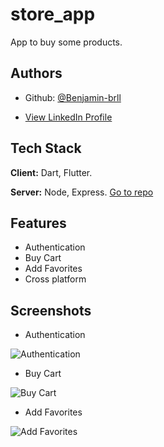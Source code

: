 # store_app

App to buy some products.

## Authors

- Github: [@Benjamin-brll](https://github.com/Benjamin-brll)

- [View LinkedIn Profile](https://www.linkedin.com/in/benjamin-llauca-torres/)

## Tech Stack

**Client:** Dart, Flutter.

**Server:** Node, Express. [Go to repo](https://github.com/Benjamin-brll)


## Features

- Authentication
- Buy Cart
- Add Favorites
- Cross platform

## Screenshots

- Authentication

![Authentication](https://via.placeholder.com/468x300?text=App+Screenshot+Here)

- Buy Cart

![Buy Cart](https://via.placeholder.com/468x300?text=App+Screenshot+Here)

- Add Favorites

![Add Favorites](https://via.placeholder.com/468x300?text=App+Screenshot+Here)


